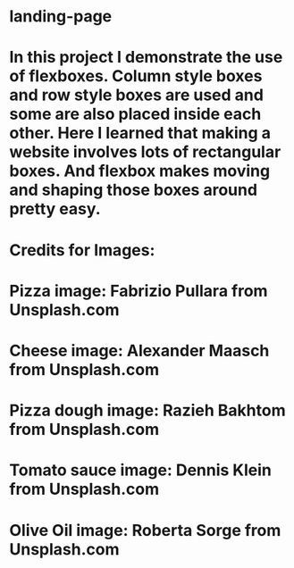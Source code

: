 # landing-page
# In this project I demonstrate the use of flexboxes. Column style boxes and row style boxes are used and some are also placed inside each other. Here I learned that making a website involves lots of rectangular boxes. And flexbox makes moving and shaping those boxes around pretty easy. 
#
# Credits for Images:
# Pizza image:          Fabrizio Pullara from Unsplash.com
# Cheese image:         Alexander Maasch from Unsplash.com
# Pizza dough image:    Razieh Bakhtom from Unsplash.com
# Tomato sauce image:   Dennis Klein from Unsplash.com
# Olive Oil image:      Roberta Sorge from Unsplash.com